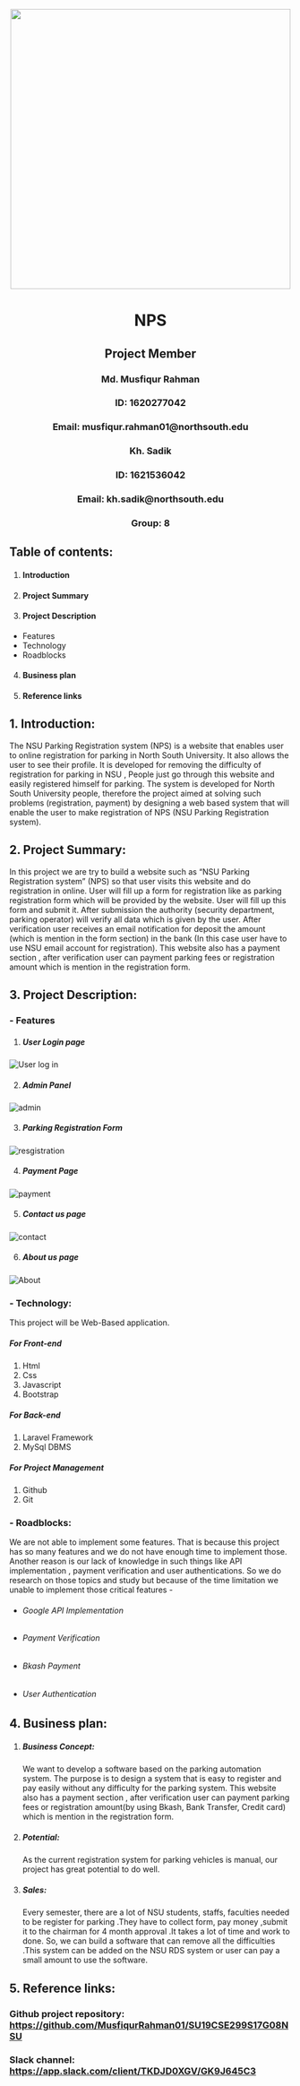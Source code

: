 

<p align="center">

  <img width="500" height="500" src="https://user-images.githubusercontent.com/51596372/61581712-82600480-ab43-11e9-915b-75f090ce9a24.jpg">

</p>



<p align="center">

<H1 align="center"> NPS </H1>

<H2 align="center"> Project Member </H2>

<H3 align="center">Md. Musfiqur Rahman </H3>

<H3 align="center"> ID: 1620277042 </H3>

<H3 align="center"> Email: musfiqur.rahman01@northsouth.edu </H3>

<H3 align="center">Kh. Sadik</H3>

<H3 align="center">ID: 1621536042</H3>

<H3 align="center">Email: kh.sadik@northsouth.edu</H3>

<H3 align="center">Group: 8</H3>

</p>


## Table of contents:
1. <H4> Introduction </H4>
2. <H4> Project Summary </H4>
3. <H4> Project Description </H4>
- Features
- Technology
- Roadblocks
4. <H4> Business plan </H4>
5. <H4> Reference links </H4>

## 1. Introduction:
The NSU Parking Registration system (NPS) is a website that enables user to online registration for parking in North South University. It also allows the user to see their profile. It is developed for removing the difficulty of registration for  parking in NSU , People just go through this website and easily registered himself for parking. The system is developed for North South University people, therefore the project aimed at solving such problems (registration, payment) by designing a web based system that will enable the user to make registration of NPS (NSU Parking Registration system).

## 2. Project Summary:

In this project we are try to build a website such as “NSU Parking Registration system” (NPS) so that user visits this website and do registration in online. User will fill up a form for registration like as parking registration form which will be provided by the website. User will fill up this form and submit it. After submission the authority (security department, parking operator) will verify all data which is given by the user. After verification user receives an email notification for deposit the amount (which is mention in the form section) in the bank (In this case user have to use NSU email account for registration). This website also has a payment section , after verification user can payment parking fees or registration amount which is mention in the registration form.

## 3. Project Description:

### - Features
1. <H5>User Login page</H5>

![User log in](https://user-images.githubusercontent.com/51596372/63649449-b68c9d80-c75f-11e9-930b-ac503ba8d30e.JPG)

2.	<H5>Admin Panel</H5>

![admin](https://user-images.githubusercontent.com/51596372/63649499-39155d00-c760-11e9-8fd3-31bdd3c95d9a.JPG)

3.	<H5>Parking Registration Form </H5>

![resgistration](https://user-images.githubusercontent.com/51596372/63649582-2baca280-c761-11e9-836e-15a9747b87d9.JPG)


4.	<H5>Payment Page</H5>

![payment](https://user-images.githubusercontent.com/51596372/63649643-edfc4980-c761-11e9-90df-f9fed5178724.JPG)

5.	<H5> Contact us page </H5>

![contact](https://user-images.githubusercontent.com/51596372/63649673-619e5680-c762-11e9-9dd9-58433afe6e41.JPG)

6.	<H5> About us page </H5>

![About](https://user-images.githubusercontent.com/51596372/63649685-7e3a8e80-c762-11e9-8c76-4f34ea80c1ee.JPG)

### - Technology:

This project will be Web-Based application.

<H5> For Front-end </H5>

1.	Html
2.	Css
3.	Javascript
4.	Bootstrap

<H5> For Back-end </H5>

1.	Laravel Framework
2.	MySql DBMS

<H5> For Project Management </H5>

1.	Github
2.	Git


### - Roadblocks:
We are not able to implement some features. That is because this project has so many features and we do not have enough time to implement those. Another reason is our lack of knowledge in such things like API implementation , payment verification and user authentications. So we do research on those topics and study but because of the time limitation we unable to implement those critical features -

- <H6> Google API Implementation </H6>
- <H6> Payment Verification </H6>
- <H6> Bkash Payment </H6>
- <H6> User Authentication </H6>



## 4. Business plan:

1. <H5>Business Concept:</H5>
   We want to develop a software based on the parking automation system. The purpose is to design a system that is easy to register and pay easily without any difficulty for the parking system. This website also has a payment section , after verification user can payment parking fees or registration amount(by using Bkash, Bank Transfer, Credit card) which is mention in the registration form.

2. <H5>Potential:</H5>
   As the current registration system for parking vehicles is manual, our project has great potential to do well.

3. <H5> Sales:</H5>
   Every semester, there are a lot of NSU students, staffs, faculties needed to be register for parking .They have to collect form, pay money ,submit it to the chairman for 4 month approval .It takes  a lot of time and work to done. So, we can build a software that can remove all the difficulties .This system can be added on the NSU RDS system or user can pay a small amount to use the software.


## 5. Reference links:

###   Github project repository: https://github.com/MusfiqurRahman01/SU19CSE299S17G08NSU

###   Slack channel: https://app.slack.com/client/TKDJD0XGV/GK9J645C3
